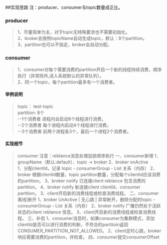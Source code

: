 ##实现思路
注：producer、consumer与topic数量成正比。
### producer
> 1、尽量简单为主，对于topic无特殊要求也不需要初始化。  
  2、broker会按照topicName自动生成topic，默认：8个partition。  
  3、partition也可以不指定，broker会自动分配。  

### consumer
> 1、consumer对每个需要消费的partition开启一个新的线程持续消费，顺序执行（异常除外,进入系统默认的异常队列）。  
  2、同一个topic，每个partition最多有一个消费者。  

#### 举例说明  
> topic： test-topic  
  partition: 8个  
--1个消费者 进程内会启动8个线程进行消费。  
--2个消费者 每个进程内启动4个线程进行消费。  
--3个消费者 前两个进程各3个，最后一个进程2个消费者。  

#### 实现细节
> consumer
注意：reblance消息处理加锁顺序执行
一、consumer新增
1、groupName（默认:default）、topic -> broker
2、broker onActive  
>   1、分配clientId，记录 topic - consumerGroup - List<clientId> 关系（内存） 
>   2、broker 根据clientId数量，topic partition数量，分配每个clientId应该消费的partition。
>   3、broker notify 已连接client reblance 包含消费的partition。
>   4、broker notify 新连接client clientId、consumer partition。
3、client开启新的消费线程或检查消费线程。
二、consumer离线|断开
> 1、broker UnActive | 无心跳 | 异常断开，删除分配的topic - consumerGroup - List<clientId> 关系（内存）
> 2、broker notify 广播仍然处于活跃状态的client reblance 信息。
> 3、client开启新的消费线程或检查消费线程。
三、补偿
> 1、consumer消息时，如果consumer为集群模式，添加clientId是否可以进行消费的判断，不符合的partitoin返回CONSUMER_PARTITION_NOT_ALLOWED。
> 2、client定时心跳，broker响应需要消费的partition，并检查。
四、consumer提交consumerOffset